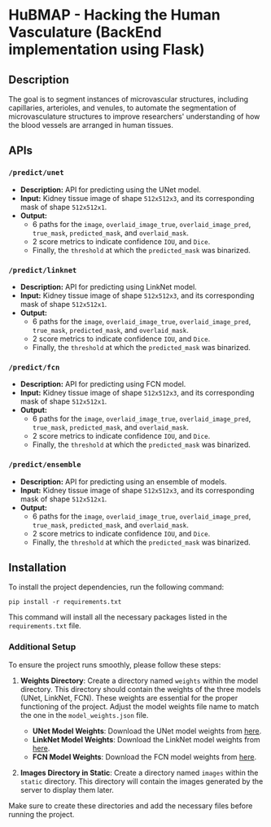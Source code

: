 # HuBMAP - Hacking the Human Vasculature (BackEnd implementation using Flask)

## Description
The goal is to segment instances of microvascular structures, including capillaries, arterioles, and venules, to automate the segmentation of microvasculature structures to improve researchers' understanding of how the blood vessels are arranged in human tissues.

## APIs
### `/predict/unet`
- **Description:** API for predicting using the UNet model.
- **Input:** Kidney tissue image of shape `512x512x3`, and its corresponding mask of shape `512x512x1`.
- **Output:**
  - 6 paths for the `image`, `overlaid_image_true`, `overlaid_image_pred`, `true_mask`, `predicted_mask`, and `overlaid_mask`.
  - 2 score metrics to indicate confidence `IOU`, and `Dice`.
  - Finally, the `threshold` at which the `predicted_mask` was binarized.

### `/predict/linknet`
- **Description:** API for predicting using LinkNet model.
- **Input:** Kidney tissue image of shape `512x512x3`, and its corresponding mask of shape `512x512x1`.
- **Output:**
  - 6 paths for the `image`, `overlaid_image_true`, `overlaid_image_pred`, `true_mask`, `predicted_mask`, and `overlaid_mask`.
  - 2 score metrics to indicate confidence `IOU`, and `Dice`.
  - Finally, the `threshold` at which the `predicted_mask` was binarized.

### `/predict/fcn`
- **Description:** API for predicting using FCN model.
- **Input:** Kidney tissue image of shape `512x512x3`, and its corresponding mask of shape `512x512x1`.
- **Output:**
  - 6 paths for the `image`, `overlaid_image_true`, `overlaid_image_pred`, `true_mask`, `predicted_mask`, and `overlaid_mask`.
  - 2 score metrics to indicate confidence `IOU`, and `Dice`.
  - Finally, the `threshold` at which the `predicted_mask` was binarized.

### `/predict/ensemble`
- **Description:** API for predicting using an ensemble of models.
- **Input:** Kidney tissue image of shape `512x512x3`, and its corresponding mask of shape `512x512x1`.
- **Output:**
  - 6 paths for the `image`, `overlaid_image_true`, `overlaid_image_pred`, `true_mask`, `predicted_mask`, and `overlaid_mask`.
  - 2 score metrics to indicate confidence `IOU`, and `Dice`.
  - Finally, the `threshold` at which the `predicted_mask` was binarized.

## Installation
To install the project dependencies, run the following command:

```
pip install -r requirements.txt
```

This command will install all the necessary packages listed in the `requirements.txt` file.

### Additional Setup

To ensure the project runs smoothly, please follow these steps:

1. **Weights Directory**: Create a directory named `weights` within the model directory. This directory should contain the weights of the three models (UNet, LinkNet, FCN). These weights are essential for the proper functioning of the project. Adjust the model weights file name to match the one in the `model_weights.json` file.

    - **UNet Model Weights**: Download the UNet model weights from [here](https://www.kaggle.com/datasets/ahmedmaherelsaeidy/hupmap-unet-pretrained-weights).
    - **LinkNet Model Weights**: Download the LinkNet model weights from [here](http://example.com/linknet_weights).
    - **FCN Model Weights**: Download the FCN model weights from [here](http://example.com/fcn_weights).

2. **Images Directory in Static**: Create a directory named `images` within the `static` directory. This directory will contain the images generated by the server to display them later.

Make sure to create these directories and add the necessary files before running the project.


